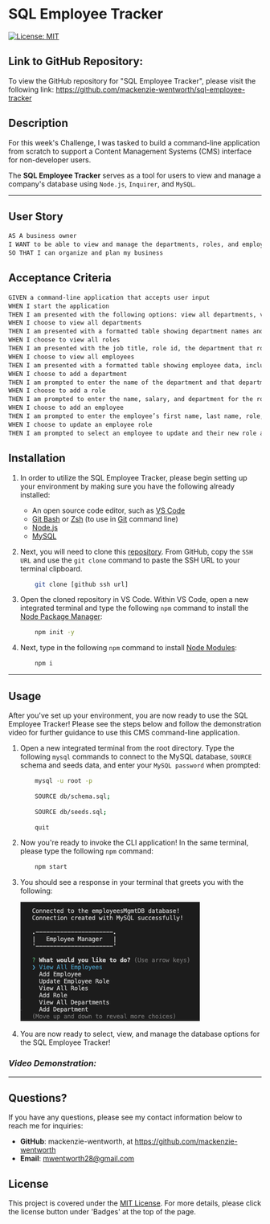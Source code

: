# SQL Employee Tracker


[![License: MIT](https://img.shields.io/badge/License-MIT-yellow.svg)](https://opensource.org/licenses/MIT)

## Link to GitHub Repository: 
To view the GitHub repository for "SQL Employee Tracker", please visit the following link: https://github.com/mackenzie-wentworth/sql-employee-tracker


## Description
For this week's Challenge, I was tasked to build a command-line application from scratch to support a Content Management Systems (CMS) interface for non-developer users. 

The **SQL Employee Tracker** serves as a tool for users to view and manage a company's database using `Node.js`, `Inquirer`, and `MySQL`.

---

## User Story

```md
AS A business owner
I WANT to be able to view and manage the departments, roles, and employees in my company
SO THAT I can organize and plan my business
```

## Acceptance Criteria

```md
GIVEN a command-line application that accepts user input
WHEN I start the application
THEN I am presented with the following options: view all departments, view all roles, view all employees, add a department, add a role, add an employee, and update an employee role
WHEN I choose to view all departments
THEN I am presented with a formatted table showing department names and department ids
WHEN I choose to view all roles
THEN I am presented with the job title, role id, the department that role belongs to, and the salary for that role
WHEN I choose to view all employees
THEN I am presented with a formatted table showing employee data, including employee ids, first names, last names, job titles, departments, salaries, and managers that the employees report to
WHEN I choose to add a department
THEN I am prompted to enter the name of the department and that department is added to the database
WHEN I choose to add a role
THEN I am prompted to enter the name, salary, and department for the role and that role is added to the database
WHEN I choose to add an employee
THEN I am prompted to enter the employee’s first name, last name, role, and manager, and that employee is added to the database
WHEN I choose to update an employee role
THEN I am prompted to select an employee to update and their new role and this information is updated in the database 
```


## Installation
1. In order to utilize the SQL Employee Tracker, please begin setting up your environment by making sure you have the following already installed:

    * An open source code editor, such as [VS Code](https://code.visualstudio.com/)
    * [Git Bash](https://www.educative.io/answers/how-to-install-git-bash-in-windows) or [Zsh](https://github.com/ohmyzsh/ohmyzsh/wiki/Installing-ZSH) (to use in [Git](https://github.com/git-guides/install-git) command line)
    * [Node.js](https://nodejs.org/en)
    * [MySQL](https://www.mysql.com/)

2. Next, you will need to clone this [repository](https://github.com/mackenzie-wentworth/sql-employee-tracker). From GitHub, copy the `SSH URL` and use the `git clone` command to paste the SSH URL to your terminal clipboard. 

    ```bash
        git clone [github ssh url]
    ```

3. Open the cloned repository in VS Code. Within VS Code, open a new integrated terminal and type the following `npm` command to install the [Node Package Manager](https://www.npmjs.com/):

    ```bash
        npm init -y
    ```

4. Next, type in the following `npm` command to install [Node Modules](https://docs.npmjs.com/cli/v8/commands/npm-install):

    ```bash
        npm i
    ```

---

## Usage
After you've set up your environment, you are now ready to use the SQL Employee Tracker! Please see the steps below and follow the demonstration video for further guidance to use this CMS command-line application. 

1. Open a new integrated terminal from the root directory. Type the following `mysql` commands to connect to the MySQL database, `SOURCE` schema and seeds data, and enter your `MySQL password` when prompted:

    ```bash
        mysql -u root -p
    ```

    ```bash
        SOURCE db/schema.sql;
    ```

    ```bash
        SOURCE db/seeds.sql;
    ```

    ```bash
        quit
    ```

2. Now you're ready to invoke the CLI application! In the same terminal, please type the following `npm` command:

    ```bash
        npm start
    ```

3. You should see a response in your terminal that greets you with the following:


     ![An image to demonstrate where in GitHub to click the green "code" button to copy SSH URL.](./assets/images/emp-mgr-display-options.png)


4. You are now ready to select, view, and manage the database options for the SQL Employee Tracker!


### *Video Demonstration:*

---

## Questions?
If you have any questions, please see my contact information below to reach me for inquiries:
* **GitHub**: mackenzie-wentworth, at https://github.com/mackenzie-wentworth
* **Email**: mwentworth28@gmail.com


## License
This project is covered under the [MIT License](./LICENSE). For more details, please click the license button under 'Badges' at the top of the page.
